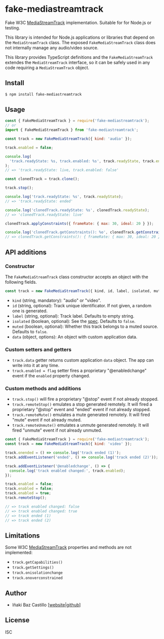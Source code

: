 # fake-mediastreamtrack

Fake W3C [MediaStreamTrack](https://www.w3.org/TR/mediacapture-streams/#mediastreamtrack) implementation. Suitable for for Node.js or testing.

This library is intended for Node.js applications or libraries that depend on the `MediaStreamTrack` class. The exposed `FakeMediaStreamTrack` class does not internally manage any audio/video source.

This library provides TypeScript definitions and the `FakeMediaStreamTrack` extendes the `MediaStreamTrack` interface, so it can be safely used in any code requiring a `MediaStreamTrack` object.


## Install

```bash
$ npm install fake-mediastreamtrack
```


## Usage

```js
const { FakeMediaStreamTrack } = require('fake-mediastreamtrack');
// or
import { FakeMediaStreamTrack } from 'fake-mediastreamtrack';

const track = new FakeMediaStreamTrack({ kind: 'audio' });

track.enabled = false;

console.log(
  'track.readyState: %s, track.enabled: %s', track.readyState, track.enabled
);
// => 'track.readyState: live, track.enabled: false'

const clonedTrack = track.clone();

track.stop();

console.log('track.readyState: %s', track.readyState);
// => 'track.readyState: ended'

console.log('clonedTrack.readyState: %s', clonedTrack.readyState);
// => 'clonedTrack.readyState: live'

clonedTrack.applyConstraints({ frameRate: { max: 30, ideal: 20 } });

console.log('clonedTrack.getConstraints(): %o', clonedTrack.getConstraints());
// => clonedTrack.getConstraints(): { frameRate: { max: 30, ideal: 20 } }
```


## API additions

### Constructor

The `FakeMediaStreamTrack` class constructor accepts an object with the following fields.

```js
const track = new FakeMediaStreamTrack({ kind, id, label, isolated, muted, data })
```

* `kind` (string, mandatory): "audio" or "video".
* `id` (string, optional): Track unique identificator. If not given, a random one is generated.
* `label` (string, optional): Track label. Defaults to empty string.
* `isolated` (boolean, optional): See the [spec](https://developer.mozilla.org/en-US/docs/Web/API/MediaStreamTrack). Defaults to `false`.
* `muted` (boolean, optional): Whether this track belongs to a muted source. Defaults to `false`.
* `data` (object, options): An object with custom application data.

### Custom setters and getters

* `track.data` getter returns custom application `data` object. The app can write into it at any time.
* `track.enabled = flag` setter fires a proprietary "@enabledchange" event if the `enabled` property changed.

### Custom methods and additions

* `track.stop()` will fire a proprietary "@stop" event if not already stopped.
* `track.remoteStop()` emulates a stop generated remotely. It will fired a proprietary "@stop" event and "ended" event if not already stopped.
* `track.remoteMute()` emulates a mute generated remotely. It will fired "mute" event if not already muted.
* `track.remoteUnmute()` emulates a unmute generated remotely. It will fired "unmute" event if not already unmuted.

```js
const { FakeMediaStreamTrack } = require('fake-mediastreamtrack');
const track = new FakeMediaStreamTrack({ kind: 'video' });

track.onended = () => console.log('track ended (1)');
track.addEventListener('ended', () => console.log('track ended (2)'));

track.addEventListener('@enabledchange', () => {
  console.log('track enabled changed:', track.enabled);
});

track.enabled = false;
track.enabled = false;
track.enabled = true;
track.remoteStop();

// => track enabled changed: false
// => track enabled changed: true
// => track ended (1)
// => track ended (2)
```


## Limitations

Some W3C [MediaStreamTrack](https://www.w3.org/TR/mediacapture-streams/#mediastreamtrack) properties and methods are not implemented:

* `track.getCapabilities()`
* `track.getSettings()`
* `track.onisolationchange`
* `track.onoverconstrained`


## Author

* Iñaki Baz Castillo [[website](https://inakibaz.me)|[github](https://github.com/ibc/)]


## License

ISC
